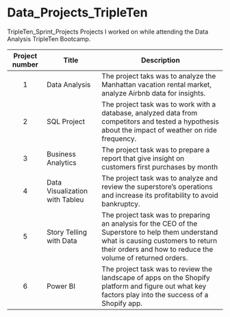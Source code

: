 # Data_Projects_TripleTen
TripleTen_Sprint_Projects
Projects I worked on while attending the Data Analysis TripleTen Bootcamp.


| Project number |	Title	| Description |
| :-------------: | ----------- | ---------- |
| 1 | Data Analysis | The project taks was to analyze the Manhattan vacation rental market, analyze Airbnb data for insights.|
| 2	| SQL Project	| The project task was to work with a database, analyzed data from competitors and tested a hypothesis about the impact of weather on ride frequency.|
| 3	| Business Analytics	| The project task was to prepare a report that give insight on customers first purchases by month|
| 4	| Data Visualization with Tableu	| The project task was to analyze and review the superstore’s operations and increase its profitability to avoid bankruptcy.|
| 5	| Story Telling with Data	| The project task was to preparing an analysis for the CEO of the Superstore to help them understand what is causing customers to return their orders and how to reduce the volume of returned orders.|
| 6 | Power BI  | The project task was to review the landscape of apps on the Shopify platform and figure out what key factors play into the success of a Shopify app.|

